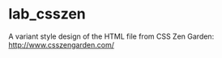 # lab_csszen
 
A variant style design of the HTML file from CSS Zen Garden:
    http://www.csszengarden.com/
